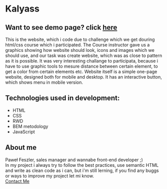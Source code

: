
# Kalyass


## Want to see demo page? click [here](https://pfeszler.github.io/Wyzwanie/)

This is the website, which i code due to challenge which we get douring html/css course which i participated. The Course instructor gave us a graphics showing how website should look, icons and images which we should use, and our task was create website, which was as close to pattern as it is possible. It was very interesting challange to participata, because i have to use graphic tools to mesure distance between certain element, to get a color from certain elements etc. Website itself is a simple one-page website, designed both for mobile and desktop. It has an interactive button, which shows menu in mobile version.

## Technologies used in development:
- HTML
- CSS
- RWD 
- BEM metodology
- JavaScript

## About me


Paweł Feszler, sales manager and wannabe front-end developer ;)\
In my project i always try to follow the best practices, use semantic HTML and write as clean code as i can, but i'm still lerning, if you find any buggs or ways to improve my project let mi know. \
[Contact Me](pfeszler@gmail.com)
